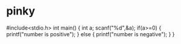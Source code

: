 # pinky
#include<stdio.h>
int  main()
{
int a;
scanf("%d",&a);
if(a>=0)
{
printf("number is positive");
}
else
{
printf("number is negative");
}
}
